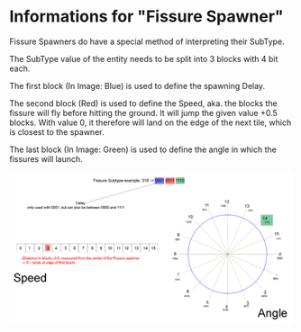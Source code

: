 # Informations for "Fissure Spawner"

Fissure Spawners do have a special method of interpreting their SubType.

The SubType value of the entity needs to be split into 3 blocks with 4 bit each.

The first block (In Image: Blue) is used to define the spawning Delay.

The second block (Red) is used to define the Speed, aka. the blocks the fissure will fly before hitting the ground. It will jump the given value +0.5 blocks. With value 0, it therefore will land on the edge of the next tile, which is closest to the spawner.

The last block (In Image: Green) is used to define the angle in which the fissures will launch.

[![](../images/infographics/FissureSubtype.png)](../images/infographics/FissureSubtype.png)